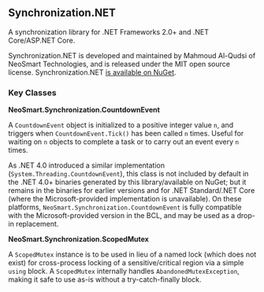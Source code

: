 Synchronization.NET
----

A synchronization library for .NET Frameworks 2.0+ and .NET Core/ASP.NET Core.

Synchronization.NET is developed and maintained by Mahmoud Al-Qudsi of NeoSmart Technologies, and is released under the MIT open source license. Synchronization.NET [is available on NuGet](http://nuget.org/packages/synchronization.net).

### Key Classes

**NeoSmart.Synchronization.CountdownEvent**

A `CountdownEvent` object is initialized to a positive integer value `n`, and triggers when `CountdownEvent.Tick()` has been called `n` times. Useful for waiting on `n` objects to complete a task or to carry out an event every `n` times.

As .NET 4.0 introduced a similar implementation (`System.Threading.CountdownEvent`), this class is not included by default in the .NET 4.0+ binaries generated by this library/available on NuGet; but it remains in the binaries for earlier versions and for .NET Standard/.NET Core (where the Microsoft-provided implementation is unavailable). On these platforms, `NeoSmart.Synchronization.CountdownEvent` is fully compatible with the Microsoft-provided version in the BCL, and may be used as a drop-in replacement.

**NeoSmart.Synchronization.ScopedMutex**

A `ScopedMutex` instance is to be used in lieu of a named lock (which does not exist) for cross-process locking of a sensitive/critical region via a simple `using` block. A `ScopedMutex` internally handles `AbandonedMutexException`, making it safe to use as-is without a try-catch-finally block.